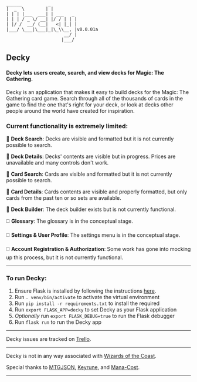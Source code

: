 ```
______          _          
|  _  \        | |         
| | | |___  ___| | ___   _ 
| | | / _ \/ __| |/ / | | |
| |/ /  __/ (__|   <| |_| |
|___/ \___|\___|_|\_\\__, |v0.0.01a
                      __/ |
                     |___/ 
```

## Decky
#### Decky lets users create, search, and view decks for Magic: The Gathering.

Decky is an application that makes it easy to build decks for the Magic: The Gathering card game. Search through all of the thousands of cards in the game to find the one that's right for your deck, or look at decks other people around the world have created for inspiration.

### Current functionality is extremely limited:

:white_square_button:  **Deck Search**: 
Decks are visible and formatted but it is not currently possible to search.

:white_square_button:  **Deck Details**: 
Decks' contents are visible but in progress. Prices are unavailable and many controls don't work.

:white_square_button:  **Card Search**: 
Cards are visible and formatted but it is not currently possible to search.

:white_square_button: **Card Details**: 
Cards contents are visible and properly formatted, but only cards from the past ten or so sets are available.

:white_square_button:  **Deck Builder**: 
The deck builder exists but is not currently functional.

:white_medium_square:  **Glossary**:
The glossary is in the conceptual stage.

:white_medium_square:  **Settings & User Profile**:
The settings menu is in the conceptual stage.

:white_medium_square:  **Account Registration & Authorization**: 
Some work has gone into mocking up this process, but it is not currently functional.


---

### To run Decky:

1. Ensure Flask is installed by following the instructions [here](http://flask.pocoo.org/docs/0.12/installation/).
2. Run `. venv/bin/activate` to activate the virtual environment
3. Run `pip install -r requirements.txt` to install the required
4. Run `export FLASK_APP=decky` to set Decky as your Flask application
5. *Optionally* run `export FLASK_DEBUG=true` to run the Flask debugger
6. Run `flask run` to run the Decky app

---

Decky issues are tracked on [Trello](https://trello.com/b/eI9QlmUi/decky).

--- 

Decky is not in any way associated with 
[Wizards of the Coast](http://wizards.com/). 

Special thanks to 
[MTGJSON](http://mtgjson.com/), 
[Keyrune](https://andrewgioia.github.io/Keyrune/), and 
[Mana-Cost](https://github.com/micku/mana-cost).

---
